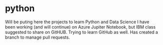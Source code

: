 # python
Will be puting here the projects to learn Python and Data Science
I have been working (and will continue) on Azure Jupiter Notebook, but IBM class suggested to share on GitHUB. Trying to learn GitHub as well.
Has created a branch to manage pull requests.
